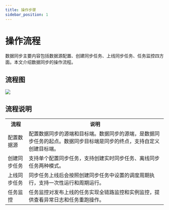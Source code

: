 ```yaml
---
title: 操作步骤
sidebar_position: 1
---
```


# 操作流程
数据同步主要内容包括数据源配置、创建同步任务、上线同步任务、任务监控四方面。本文介绍数据同步的操作流程。

## 流程图
[![](https://uniplore-docs.oss-cn-chengdu.aliyuncs.com/datastudio/data-exchange/flow.jpg)](https://uniplore-docs.oss-cn-chengdu.aliyuncs.com/datastudio/data-exchange/flow.jpg)

## 流程说明
<table>
    <tr>
        <th>流程</th>
        <th>说明</th>
    </tr>
     <tr>
        <td>配置数据源</td>
        <td>配置数据同步的源端和目标端。数据同步的源端，是数据同步任务的起点。数据同步目标端是同步的终点，支持自定义创建目标端。</td>
    </tr>
     <tr>
        <td>创建同步任务</td>
        <td>支持单个配置同步任务，支持创建实时同步任务、离线同步任务两种模式。</td>
    </tr>
     <tr>
        <td>上线同步任务</td>
        <td>同步任务上线后会按照创建同步任务中设置的调度周期执行，支持一次性运行和周期运行。</td>
    </tr>
     <tr>
        <td>任务监控</td>
        <td>任务监控对发布上线的任务实现全链路监控和实例监控，提供查看异常日志和任务重跑操作。</td>
    </tr>
</table>

